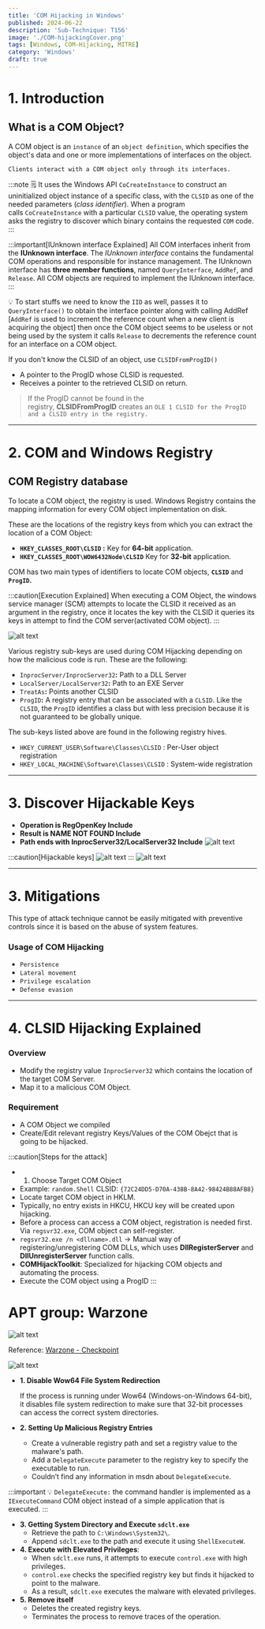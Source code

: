 ```yaml
---
title: 'COM Hijacking in Windows'
published: 2024-06-22
description: 'Sub-Technique: T156'
image: './COM-hijackingCover.png'
tags: [Windows, COM-Hijacking, MITRE]
category: 'Windows'
draft: true
---
```


# 1. Introduction

## What is a COM Object?
A COM object is an `instance` of an `object definition`, which specifies the object's data and one or more implementations of interfaces on the object. 

`Clients interact with a COM object only through its interfaces.`

:::note
🗒️ It uses the Windows API `CoCreateInstance` to construct an uninitialized object instance of a specific class, with the `CLSID` as one of the needed parameters (*class identifier*).
When a program calls `CoCreateInstance` with a particular `CLSID` value, the operating system asks the registry to discover which binary contains the requested `COM` code.
:::

:::important[IUnknown interface Explained]
All COM interfaces inherit from the **IUnknown interface**. The *IUnknown interface* contains the fundamental COM operations and responsible for instance management. The IUnknown interface has **three member functions**, named `QueryInterface`, `AddRef`, and `Release`. All COM objects are required to implement the IUnknown interface.
:::

💡 To start stuffs we need to know the `IID` as well, passes it to `QueryInterface()` to obtain the interface pointer along with calling AddRef [`AddRef` is used to increment the reference count when a new client is acquiring the object] then once the COM object seems to be useless or not being used by the system it calls `Release` to decrements the reference count for an interface on a COM object.

If you don't know the CLSID of an object, use `CLSIDFromProgID()`

* A pointer to the ProgID whose CLSID is requested.
* Receives a pointer to the retrieved CLSID on return.

> If the ProgID cannot be found in the registry, **CLSIDFromProgID** creates an `OLE 1 CLSID for the ProgID and a CLSID entry in the registry.`

---
# 2. COM and Windows Registry
## COM Registry database

To locate a COM object, the registry is used. 
Windows Registry contains the mapping information for every COM object implementation on disk.

These are the locations of the registry keys from which you can extract the location of a COM Object:

- **`HKEY_CLASSES_ROOT\CLSID` :** Key for **64-bit** application.
- **`HKEY_CLASSES_ROOT\WOW6432Node\CLSID`** Key for **32-bit** application.

COM has two main types of identifiers to locate COM objects, **`CLSID`** and **`ProgID`.**

:::caution[Execution Explained]
When executing a COM Object, the windows service manager (SCM) attempts to locate the CLSID it received as an argument in the registry, once it locates the key with the CLSID it queries its keys in attempt to find the COM server(activated COM object). 
:::

![alt text](image.png)

Various registry sub-keys are used during COM Hijacking depending on how the malicious code is run. These are the following:

- `InprocServer/InprocServer32`**:** Path to a DLL Server
- `LocalServer/LocalServer32`**:** Path to an EXE Server
- `TreatAs`**:** Points another CLSID
- `ProgID`**:** A registry entry that can be associated with a `CLSID`. Like the `CLSID`, the `ProgID` identifies a class but with less precision because it is not guaranteed to be globally unique.

The sub-keys listed above are found in the following registry hives.

- `HKEY_CURRENT_USER\Software\Classes\CLSID` : Per-User object registration
- `HKEY_LOCAL_MACHINE\Software\Classes\CLSID` : System-wide registration

---

# 3. Discover Hijackable Keys

- **Operation is RegOpenKey Include**
- **Result is NAME NOT FOUND Include**
- **Path ends with InprocServer32/LocalServer32 Include**
![alt text](image-1.png)

:::caution[Hijackable keys]
![alt text](image-2.png)
:::
![alt text](image-3.png)

---

# 3. Mitigations

This type of attack technique cannot be easily mitigated with preventive controls since it is based on the abuse of system features.

### Usage of COM Hijacking

- `Persistence`
- `Lateral movement`
- `Privilege escalation`
- `Defense evasion`

---

# 4. CLSID Hijacking Explained

### Overview

- Modify the registry value `InprocServer32` which contains the location of the target COM Server.
- Map it to a malicious COM Object.

### Requirement

- A COM Object we compiled
- Create/Edit relevant registry Keys/Values of the COM Obejct that is going to be hijacked.

:::caution[Steps for the attack]

- 1. Choose Target COM Object
- Example: `random.Shell` CLSID: `{72C24DD5-D70A-438B-8A42-98424B88AFB8}`
- Locate target COM object in HKLM.
- Typically, no entry exists in HKCU, HKCU key will be created upon hijacking.
- Before a process can access a COM object, registration is needed first. Via `regsvr32.exe`, COM object can self-register.
- `regsvr32.exe /n <dllname>.dll` → Manual way of registering/unregistering COM DLLs, which uses **DllRegisterServer** and **DllUnregisterServer** function calls.
- **COMHijackToolkit**: Specialized for hijacking COM objects and automating the process.
- Execute the COM object using a ProgID
:::


# APT group: Warzone 
![alt text](image-4.png)

Reference: [Warzone - Checkpoint ](https://research.checkpoint.com/2020/warzone-behind-the-enemy-lines/)

![alt text](image-5.png)

- **1. Disable Wow64 File System Redirection**
    
    If the process is running under Wow64 (Windows-on-Windows 64-bit), it disables file system redirection to make sure that 32-bit processes can access the correct system directories.
    
- **2. Setting Up Malicious Registry Entries**
    - Create a vulnerable registry path and set a registry value to the malware's path.
    - Add a `DelegateExecute` parameter to the registry key to specify the executable to run.
    - Couldn’t find any information in msdn about `DelegateExecute`.
    
:::important
💡 `DelegateExecute:` the command handler is implemented as a `IExecuteCommand` COM object instead of a simple application that is executed.
:::
    
- **3. Getting System Directory and Execute `sdclt.exe`**
    - Retrieve the path to `C:\Windows\System32\`.
    - Append `sdclt.exe` to the path and execute it using `ShellExecuteW`.
- **4. Execute with Elevated Privileges**:
    - When `sdclt.exe` runs, it attempts to execute `control.exe` with high privileges.
    - `control.exe` checks the specified registry key but finds it hijacked to point to the malware.
    - As a result, `sdclt.exe` executes the malware with elevated privileges.
- **5. Remove itself**
    - Deletes the created registry keys.
    - Terminates the process to remove traces of the operation.